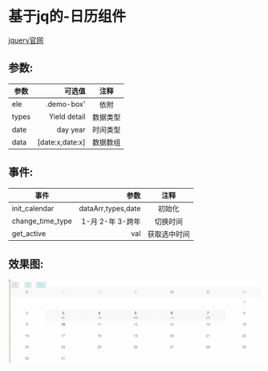 <!--
 * @Author: your name
 * @Date: 2020-09-15 15:18:37
 * @LastEditTime: 2020-09-17 17:34:45
 * @LastEditors: Please set LastEditors
 * @Description: In User Settings Edit
 * @FilePath: \calendarf:\GIT\calendar-pro\README.md
-->
# 基于jq的-日历组件
[jquery官网](https://jquery.com/)
## 参数:
| 参数        |           可选值              |  注释  |
| --------   |           -----:              | :----: |
| ele        | .demo-box'                  |  依附   |
| types      | Yield detail                  |   数据类型 |
| date       | day year                      |   时间类型 |
| data       | [date:x,date:x]  |   数据数组 |

## 事件:
| 事件      | 参数    |  注释  |
| --------   | -----:  | :----: |
| init_calendar     | dataArr,types,date |  初始化  |
| change_time_type      | 1-月 2-年 3-跨年|  切换时间  |
|  get_active    |  val |  获取选中时间  |

## 效果图:
![](https://github.com/Lingtian007/calendar-pro/blob/master/img/calendar.gif)